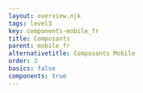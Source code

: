 ```yaml
---
layout: overview.njk
tags: level3
key: components-mobile_fr
title: Composants
parent: mobile_fr
alternativetitle: Composants Mobile
order: 3
basics: false
components: true
---
```

